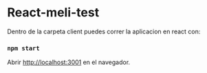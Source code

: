 # React-meli-test

Dentro de la carpeta client puedes correr la aplicacion en react con:

### `npm start`

Abrir [http://localhost:3001](http://localhost:3001) en el navegador.
